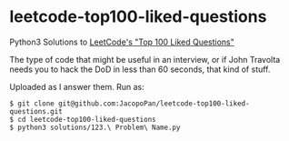 # leetcode-top100-liked-questions
Python3 Solutions to [LeetCode's "Top 100 Liked Questions"](https://leetcode.com/problem-list/79h8rn6/)

The type of code that might be useful in an interview, or if John Travolta needs you to hack the DoD in less than 60 seconds, that kind of stuff.

Uploaded as I answer them. Run as:
```
$ git clone git@github.com:JacopoPan/leetcode-top100-liked-questions.git
$ cd leetcode-top100-liked-questions
$ python3 solutions/123.\ Problem\ Name.py
```
